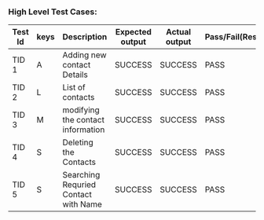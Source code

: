 
### High Level Test Cases:
| Test Id |	keys |	Description |	Expected output |	Actual output |	Pass/Fail(Result) |
|------|------|------|------|------|------|
| TID 1 | A | Adding new contact Details | SUCCESS |	SUCCESS |	PASS 
| TID 2 |	L	| List of contacts |	SUCCESS	| SUCCESS	 | PASS
| TID 3	| M	| modifying the contact information | SUCCESS |	SUCCESS	|PASS
| TID 4 |	S	| Deleting the Contacts	| SUCCESS	| SUCCESS	| PASS
| TID 5	| S	| Searching  Requried Contact with Name | SUCCESS |	SUCCESS | PASS
